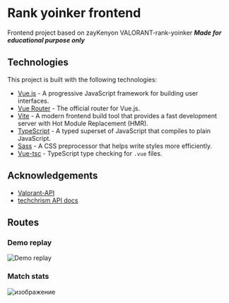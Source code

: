 # Rank yoinker frontend
Frontend project based on zayKenyon VALORANT-rank-yoinker
**_Made for educational purpose only_**

## Technologies

This project is built with the following technologies:

- [Vue.js](https://vuejs.org/) - A progressive JavaScript framework for building user interfaces.
- [Vue Router](https://router.vuejs.org/) - The official router for Vue.js.
- [Vite](https://vitejs.dev/) - A modern frontend build tool that provides a fast development server with Hot Module Replacement (HMR).
- [TypeScript](https://www.typescriptlang.org/) - A typed superset of JavaScript that compiles to plain JavaScript.
- [Sass](https://sass-lang.com/) - A CSS preprocessor that helps write styles more efficiently.
- [Vue-tsc](https://github.com/johnsoncodehk/volar/tree/master/packages/vue-tsc) - TypeScript type checking for `.vue` files.
  
## Acknowledgements

- [Valorant-API](https://valorant-api.com/)
- [techchrism API docs](https://valapidocs.techchrism.me/)

## Routes
### Demo replay
![Demo replay](https://github.com/sherstkov/rank-yoinker-frontend/assets/93656881/bcb47de3-2c65-4a85-95d9-4e745a3736bf)
### Match stats
![изображение](https://github.com/sherstkov/rank-yoinker-frontend/assets/93656881/c990454b-38be-448e-a165-ed1a0ff6f439)
